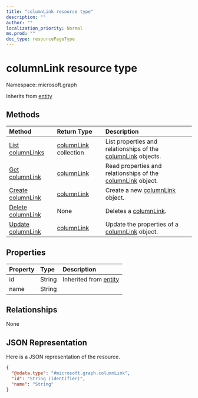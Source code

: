 ```yaml
---
title: "columnLink resource type"
description: ""
author: ""
localization_priority: Normal
ms.prod: ""
doc_type: resourcePageType
---
```


# columnLink resource type


Namespace: microsoft.graph




Inherits from [entity](../resources/entity.md)

## Methods
|Method|Return Type|Description|
|:---|:---|:---|
|[List columnLinks](../api/columnlink-list.md)|[columnLink](../resources/columnlink.md) collection|List properties and relationships of the [columnLink](../resources/columnlink.md) objects.|
|[Get columnLink](../api/columnlink-get.md)|[columnLink](../resources/columnlink.md)|Read properties and relationships of the [columnLink](../resources/columnlink.md) object.|
|[Create columnLink](../api/columnlink-create.md)|[columnLink](../resources/columnlink.md)|Create a new [columnLink](../resources/columnlink.md) object.|
|[Delete columnLink](../api/columnlink-delete.md)|None|Deletes a [columnLink](../resources/columnlink.md).|
|[Update columnLink](../api/columnlink-update.md)|[columnLink](../resources/columnlink.md)|Update the properties of a [columnLink](../resources/columnlink.md) object.|

## Properties
|Property|Type|Description|
|:---|:---|:---|
|id|String| Inherited from [entity](../resources/entity.md)|
|name|String||

## Relationships
None

## JSON Representation
Here is a JSON representation of the resource.
<!-- {
  "blockType": "resource",
  "keyProperty": "id",
  "@odata.type": "microsoft.graph.columnLink",
  "baseType": "microsoft.graph.entity",
  "openType": false
}
-->
``` json
{
  "@odata.type": "#microsoft.graph.columnLink",
  "id": "String (identifier)",
  "name": "String"
}
```

